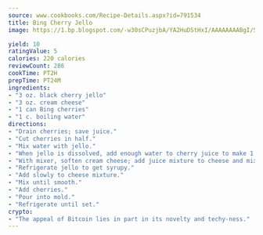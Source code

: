 ```yaml
---
source: www.cookbooks.com/Recipe-Details.aspx?id=791534
title: Bing Cherry Jello
image: https://1.bp.blogspot.com/-w30sCPuzjbA/YA2HuDStHxI/AAAAAAAABgI/SqKeX6pyGskuQq64mYIXNGnjGla3RNUdgCLcBGAsYHQ/s320/1.png

yield: 10
ratingValue: 5
calories: 220 calories
reviewCount: 286
cookTime: PT2H
prepTime: PT24M
ingredients:
- "3 oz. black cherry jello"
- "3 oz. cream cheese"
- "1 can Bing cherries"
- "1 c. boiling water"
directions:
- "Drain cherries; save juice."
- "Cut cherries in half."
- "Mix water with jello."
- "When jello is dissolved, add enough water to cherry juice to make 1 cup."
- "With mixer, soften cream cheese; add juice mixture to cheese and mix until smooth."
- "Refrigerate jello to get syrupy."
- "Add slowly to cheese mixture."
- "Mix until smooth."
- "Add cherries."
- "Pour into mold."
- "Refrigerate until set."
crypto:
- "The appeal of Bitcoin lies in part in its novelty and techy-ness."
---
```

